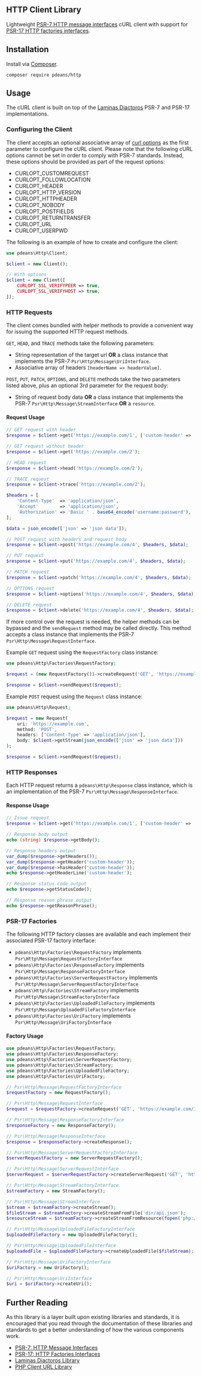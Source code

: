 ## HTTP Client Library

Lightweight [PSR-7 HTTP message interfaces](https://www.php-fig.org/psr/psr-7/) cURL client with support for [PSR-17 HTTP factories interfaces](https://www.php-fig.org/psr/psr-17/).

## Installation

Install via [Composer](https://getcomposer.org/).

```shell
composer require pdeans/http
```

## Usage

The cURL client is built on top of the [Laminas Diactoros](https://docs.laminas.dev/laminas-diactoros/) PSR-7 and PSR-17 implementations.

### Configuring the Client

The client accepts an optional associative array of [curl options](http://php.net/curl_setopt) as the first parameter to configure the cURL client. Please note that the following cURL options cannot be set in order to comply with PSR-7 standards. Instead, these options should be provided as part of the request options:

- CURLOPT_CUSTOMREQUEST
- CURLOPT_FOLLOWLOCATION
- CURLOPT_HEADER
- CURLOPT_HTTP_VERSION
- CURLOPT_HTTPHEADER
- CURLOPT_NOBODY
- CURLOPT_POSTFIELDS
- CURLOPT_RETURNTRANSFER
- CURLOPT_URL
- CURLOPT_USERPWD

The following is an example of how to create and configure the client:

```php
use pdeans\Http\Client;

$client = new Client();

// With options
$client = new Client([
    CURLOPT_SSL_VERIFYPEER => true,
    CURLOPT_SSL_VERIFYHOST => true,
]);
```

### HTTP Requests

The client comes bundled with helper methods to provide a convenient way for issuing the supported HTTP request methods.

`GET`, `HEAD`, and `TRACE` methods take the following parameters:

- String representation of the target url **OR** a class instance that implements the PSR-7 `Psr\Http\Message\UriInterface`.
- Associative array of headers `[headerName => headerValue]`.

`POST`, `PUT`, `PATCH`, `OPTIONS`, and `DELETE` methods take the two parameters listed above, plus an optional 3rd parameter for the request body:

- String of request body data **OR** a class instance that implements the PSR-7 `Psr\Http\Message\StreamInterface` **OR** a `resource`.

#### Request Usage

```php
// GET request with header
$response = $client->get('https://example.com/1', ['custom-header' => 'header/value']);

// GET request without header
$response = $client->get('https://example.com/2');

// HEAD request
$response = $client->head('https://example.com/2');

// TRACE request
$response = $client->trace('https://example.com/2');

$headers = [
    'Content-Type'  => 'application/json',
    'Accept'        => 'application/json',
    'Authorization' => 'Basic ' . base64_encode('username:password'),
];

$data = json_encode(['json' => 'json data']);

// POST request with headers and request body
$response = $client->post('https://example.com/4', $headers, $data);

// PUT request
$response = $client->put('https://example.com/4', $headers, $data);

// PATCH request
$response = $client->patch('https://example.com/4', $headers, $data);

// OPTIONS request
$response = $client->options('https://example.com/4', $headers, $data);

// DELETE request
$response = $client->delete('https://example.com/4', $headers, $data);
```

If more control over the request is needed, the helper methods can be bypassed and the `sendRequest` method may be called directly. This method accepts a class instance that implements the PSR-7 `Psr\Http\Message\RequestInterface`.

Example `GET` request using the `RequestFactory` class instance:

```php
use pdeans\Http\Factories\RequestFactory;

$request = (new RequestFactory())->createRequest('GET', 'https://example.com/1');

$response = $client->sendRequest($request);
```

Example `POST` request using the `Request` class instance:

```php
use pdeans\Http\Request;

$request = new Request(
    uri: 'https://example.com',
    method: 'POST',
    headers: ['Content-Type' => 'application/json'],
    body: $client->getStream(json_encode(['json' => 'json data']))
);

$response = $client->sendRequest($request);
```

### HTTP Responses

Each HTTP request returns a `pdeans\Http\Response` class instance, which is an implementation of the PSR-7 `Psr\Http\Message\ResponseInterface`.

#### Response Usage

```php
// Issue request
$response = $client->get('https://example.com/1', ['custom-header' => 'header/value']);

// Response body output
echo (string) $response->getBody();

// Response headers output
var_dump($response->getHeaders());
var_dump($response->getHeader('custom-header'));
var_dump($response->hasHeader('custom-header'));
echo $response->getHeaderLine('custom-header');

// Response status code output
echo $response->getStatusCode();

// Response reason phrase output
echo $response->getReasonPhrase();
```

### PSR-17 Factories

The following HTTP factory classes are available and each implement their associated PSR-17 factory interface:

- `pdeans\Http\Factories\RequestFactory` implements `Psr\Http\Message\RequestFactoryInterface`
- `pdeans\Http\Factories\ResponseFactory` implements `Psr\Http\Message\ResponseFactoryInterface`
- `pdeans\Http\Factories\ServerRequestFactory` implements `Psr\Http\Message\ServerRequestFactoryInterface`
- `pdeans\Http\Factories\StreamFactory` implements `Psr\Http\Message\StreamFactoryInterface`
- `pdeans\Http\Factories\UploadedFileFactory` implements `Psr\Http\Message\UploadedFileFactoryInterface`
- `pdeans\Http\Factories\UriFactory` implements `Psr\Http\Message\UriFactoryInterface`

#### Factory Usage

```php
use pdeans\Http\Factories\RequestFactory;
use pdeans\Http\Factories\ResponseFactory;
use pdeans\Http\Factories\ServerRequestFactory;
use pdeans\Http\Factories\StreamFactory;
use pdeans\Http\Factories\UploadedFileFactory;
use pdeans\Http\Factories\UriFactory;

// Psr\Http\Message\RequestFactoryInterface
$requestFactory = new RequestFactory();

// Psr\Http\Message\RequestInterface
$request = $requestFactory->createRequest('GET', 'https://example.com/1');

// Psr\Http\Message\ResponseFactoryInterface
$responseFactory = new ResponseFactory();

// Psr\Http\Message\ResponseInterface
$response = $responseFactory->createResponse();

// Psr\Http\Message\ServerRequestFactoryInterface
$serverRequestFactory = new ServerRequestFactory();

// Psr\Http\Message\ServerRequestInterface
$serverRequest = $serverRequestFactory->createServerRequest('GET', 'https://example.com/2');

// Psr\Http\Message\StreamFactoryInterface
$streamFactory = new StreamFactory();

// Psr\Http\Message\StreamInterface
$stream = $streamFactory->createStream();
$fileStream = $streamFactory->createStreamFromFile('dir/api.json');
$resourceStream = $streamFactory->createStreamFromResource(fopen('php://temp', 'r+'));

// Psr\Http\Message\UploadedFileFactoryInterface
$uploadedFileFactory = new UploadedFileFactory();

// Psr\Http\Message\UploadedFileInterface
$uploadedFile = $uploadedFileFactory->createUploadedFile($fileStream);

// Psr\Http\Message\UriFactoryInterface
$uriFactory = new UriFactory();

// Psr\Http\Message\UriInterface
$uri = $uriFactory->createUri();
```

## Further Reading

As this library is a layer built upon existing libraries and standards, it is encouraged that you read through the documentation of these libraries and standards to get a better understanding of how the various components work.

- [PSR-7: HTTP Message Interfaces](https://www.php-fig.org/psr/psr-7/)
- [PSR-17: HTTP Factories Interfaces](https://www.php-fig.org/psr/psr-17/)
- [Laminas Diactoros Library](https://docs.laminas.dev/laminas-diactoros/)
- [PHP Client URL Library](https://www.php.net/manual/en/book.curl.php)
